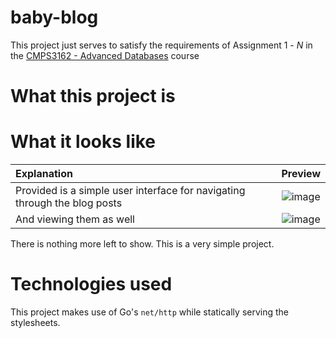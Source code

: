 # baby-blog

This project just serves to satisfy the requirements of Assignment 1 - _N_ in the [CMPS3162 - Advanced Databases](https://doit.ub.edu.bz/course/view.php?id=70) course

# What this project is


# What it looks like

|Explanation|Preview|
|:-----------|:-------:|
|Provided is a simple user interface for navigating through the blog posts|![image](https://github.com/user-attachments/assets/bb9a1c78-79b8-48e3-b8a9-72ddd771a646)|
|And viewing them as well|![image](https://github.com/user-attachments/assets/25650068-34b9-4ca5-88df-a78673d9f41d)|

There is nothing more left to show. This is a very simple project.

# Technologies used

This project makes use of Go's `net/http` while statically serving the stylesheets.
